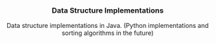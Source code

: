 <p align="center">
  <h3 align="center">Data Structure Implementations</h3>

<p align="center">
    Data structure implementations in Java. (Python implementations and sorting algorithms in the future)
